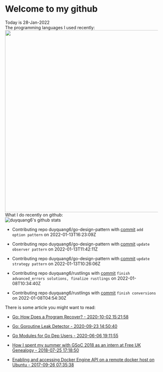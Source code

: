 # Welcome to my github 
Today is 28-Jan-2022\
The programming languages I used recently:\
<img src="https://wakatime.com/share/@duyquang6/fbe267a6-a29b-4a1a-b769-c566a361c376.svg" width="600">\
What I do recently on github:\
![duyquang6's github stats](https://github-readme-stats.vercel.app/api?username=duyquang6&layout=compact&hide=stars,prs,contribs,issues)

 - Contributing repo duyquang6/go-design-pattern with [commit](https://github.com/duyquang6/go-design-pattern/commit/b70acbda5ac8ccafdb7fca3172e510035600c3ce) `add option pattern` on  2022-01-13T16:23:09Z

 - Contributing repo duyquang6/go-design-pattern with [commit](https://github.com/duyquang6/go-design-pattern/commit/9af7b8ea547f88ad413122f592fd239255772801) `update observer pattern` on  2022-01-13T11:42:11Z

 - Contributing repo duyquang6/go-design-pattern with [commit](https://github.com/duyquang6/go-design-pattern/commit/f55ba8d957101e239fc67cd21244f17cec1f40fb) `update strategy pattern` on  2022-01-13T10:26:06Z

 - Contributing repo duyquang6/rustlings with [commit](https://github.com/duyquang6/rustlings/commit/85cc60ede8f20441315e862187350d10f79f8bd7) `finish advanced_errors solutions, finalize rustlings` on  2022-01-08T10:34:40Z

 - Contributing repo duyquang6/rustlings with [commit](https://github.com/duyquang6/rustlings/commit/d5bcce03a73a753e117a361becaa24c65b1b635c) `finish conversions` on  2022-01-08T04:54:30Z

There is some article you might want to read:

 - [Go: How Does a Program Recover? - 2020-10-02 15:21:58](https://medium.com/a-journey-with-go/go-how-does-a-program-recover-fbbbf27cc31e?source=rss-f26b90a8ca4b------2)

 - [Go: Goroutine Leak Detector - 2020-09-23 14:50:40](https://medium.com/a-journey-with-go/go-goroutine-leak-detector-61a949beb88?source=rss-f26b90a8ca4b------2)

 - [Go Modules for Go Dep Users - 2020-06-06 19:11:55](https://sudarakayasindu.medium.com/go-modules-for-go-dep-users-2f2d983525fc?source=rss-1a65837801e2------2)

 - [How I spent my summer with GSoC 2018 as an intern at Free UK Genealogy - 2018-07-25 17:18:50](https://sudarakayasindu.medium.com/how-i-spent-my-summer-with-gsoc-2018-as-an-intern-of-free-uk-genealogy-245f7871a886?source=rss-1a65837801e2------2)

 - [Enabling and accessing Docker Engine API on a remote docker host on Ubuntu - 2017-09-26 07:35:38](https://sudarakayasindu.medium.com/enabling-and-accessing-docker-engine-api-on-a-remote-docker-host-on-ubuntu-16-04-2c15f55f5d39?source=rss-1a65837801e2------2)

